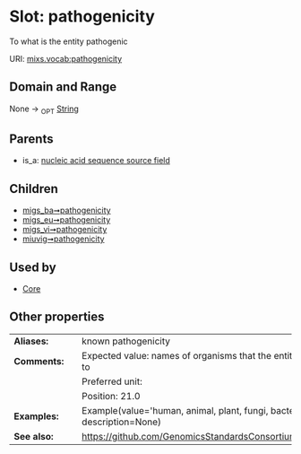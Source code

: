 
# Slot: pathogenicity


To what is the entity pathogenic

URI: [mixs.vocab:pathogenicity](https://w3id.org/mixs/vocab/pathogenicity)


## Domain and Range

None ->  <sub>OPT</sub> [String](types/String.md)

## Parents

 *  is_a: [nucleic acid sequence source field](nucleic_acid_sequence_source_field.md)

## Children

 *  [migs_ba➞pathogenicity](migs_ba_pathogenicity.md)
 *  [migs_eu➞pathogenicity](migs_eu_pathogenicity.md)
 *  [migs_vi➞pathogenicity](migs_vi_pathogenicity.md)
 *  [miuvig➞pathogenicity](miuvig_pathogenicity.md)

## Used by

 * [Core](Core.md)

## Other properties

|  |  |  |
| --- | --- | --- |
| **Aliases:** | | known pathogenicity |
| **Comments:** | | Expected value: names of organisms that the entity is pathogenic to |
|  | | Preferred unit:  |
|  | | Position: 21.0 |
| **Examples:** | | Example(value='human, animal, plant, fungi, bacteria', description=None) |
| **See also:** | | https://github.com/GenomicsStandardsConsortium/mixs/issues/65 |

